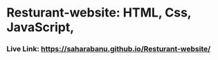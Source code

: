 # Resturant-website: HTML, Css, JavaScript,
### Live Link: https://saharabanu.github.io/Resturant-website/
